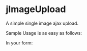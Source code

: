 # jImageUpload
A simple single image ajax upload.


Sample Usage is as easy as follows:

In your form: